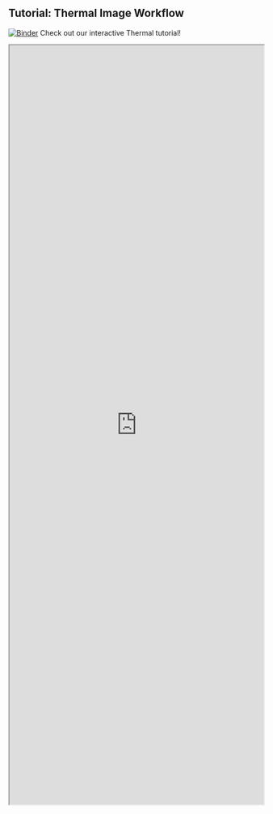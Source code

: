 ## Tutorial: Thermal Image Workflow

[![Binder](https://mybinder.org/badge_logo.svg)](https://mybinder.org/v2/gh/danforthcenter/plantcv-binder.git/master?filepath=notebooks/thermal_tutorial/thermal.ipynb) Check out our interactive Thermal tutorial! 

<iframe src="https://nbviewer.jupyter.org/github/danforthcenter/plantcv-binder/blob/master/notebooks/thermal_tutorial/thermal.ipynb" width="100%" height="1500px"></iframe>

